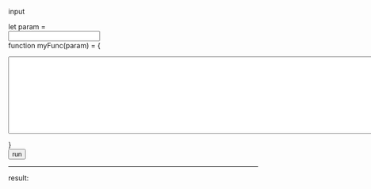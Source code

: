input

let param =  
<input type="text" id="param"/>  
function myFunc(param) = {  
<textarea id='func' rows="10" cols="100"></textarea>  
}  
<button id='run' onclick='onRunClick()'>run</button>
<script src="./a.js"></script>
---
result:  
<div id='result' width='400' height='100'></div>

